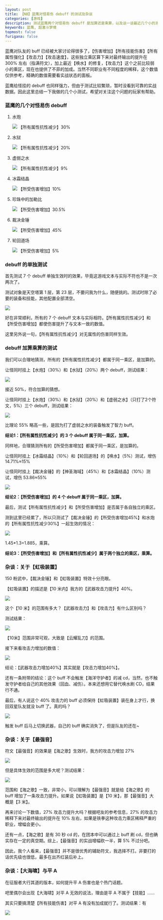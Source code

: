 ```yaml
---
layout: post
title: 【NB】蓝鹰对怪易伤 debuff 的测试及杂谈
categories: [游戏]
description: 测试蓝鹰两个对怪易伤 debuff 是加算还是乘算，以及谈一谈最近几个小的测试结果
keywords: 蓝鹰, 超激斗梦境
topmost: false
furigana: false
---
```


蓝鹰对队友的 buff 已经被大家讨论得很多了，【伤害增加】【所有技能伤害】【所有属性强化】【攻击力】【攻击速度】，这些独立乘区算下来对最终输出的提升在 300% 左右（指满符文），加上最近【唤水】的修复，【攻击力】这个之前比较弱小的乘区，现在也提供了不菲的加成。当然不同职业有不同程度的稀释，这个数值仅供参考，精确的数值需要看实战状态的面板。

蓝鹰给怪挂的 debuff 也同样强力，但由于测试比较繁琐，暂时没看到可靠的实战数据。因此这里总结一下我做的几个小测试，希望对关注这个问题的玩家有帮助。

### 蓝鹰的几个对怪易伤 debuff

1. 水炮

    ![](/assets/images/2022-03-21-16-19-25.png)
    【所有属性抗性减少】30%

2. 水狱

    ![](/assets/images/2022-03-21-16-21-36.png)
    【所有属性抗性减少】20%

3. 虚弱之水

    ![](/assets/images/2022-03-21-16-22-26.png)
    【所有属性抗性减少】9%

4. 冰霜结晶

    ![](/assets/images/2022-03-21-16-25-26.png)
    【所受伤害增加】10%

5. 珍珠中的加勒比

    ![](/assets/images/2022-03-21-16-27-06.png)
    【所受伤害增加】30.5%

6. 裁决金锤

    ![](/assets/images/2022-03-21-16-28-13.png)
    【所受伤害增加】45%

7. 轮回道场

    ![](/assets/images/2022-03-21-16-29-11.png)
    【所受伤害增加】5%

### debuff 的单独测试

首先测试 7 个 debuff 单独生效时的效果，毕竟这游戏文本与实际不符也不是一次两次了。

测试对象是天空塔第 1 层，第 23 层，不要问我为什么，随便挑的。测试时除了必要的装备和技能，其他配置全部清空。

![](/assets/images/2022-03-21-16-38-10.png)

好在非常顺利，所有的 7 个 debuff 文本与实际相符。【所有属性抗性减少】和【所受伤害增加】都使伤害提升了与文本一致的数值。

这里另外说一句，【所有属性抗性减少】对无属性的伤害同样生效。

### debuff 加算乘算的测试

我们可以合理地猜测，所有的【所有属性抗性减少】都属于同一乘区，是加算的。

让怪同时挂上【水炮】（30%）和【水狱】（20%）两个 debuff，测试结果：

![](/assets/images/2022-03-21-16-47-11.png)

接近 50%，符合加算的猜想。

让怪同时挂上【水炮】（30%）和【水狱】（20%）和【虚弱之水】（只打了2个符文，5%）三个 debuff，测试结果：

![](/assets/images/2022-03-21-16-50-27.png)

比理论 55% 略高一些，是因为打了虚弱之水的装备触发了智力 buff。

**结论1：【所有属性抗性减少】的 3 个 debuff 属于同一乘区，加算。**

同样地，合理猜测所有的【所受伤害增加】都属于同一乘区，是加算的。

让怪同时挂上【冰霜结晶】（10%）和【轮回道场】的【唤水】（5%）测试，增伤 14.71%≈15%

让怪同时挂上【裁决金锤】的【神圣海域】（45%）和【冰霜结晶】（10%）测试，增伤 53.86≈55%

![](/assets/images/2022-03-21-16-54-20.png)

**结论2：【所受伤害增加】的 4 个 debuff 属于同一乘区，加算。**

最后，测试【所有属性抗性减少】和【所受伤害增加】是否属于各自独立的乘区。

测到这里已经累了，所以只测试了【裁决金锤】的【所受伤害增加45%】和水炮的【所有属性抗性减少30%】一起生效的情况：

![](/assets/images/2022-03-21-17-03-26.png)

1.45*1.3=1.885，乘算。

**结论3：【所受伤害增加】和【所有属性抗性减少】属于两个独立的乘区，乘算。**

### 杂谈：关于【虹吸装置】

150 粉武中，【裁决金锤】和【虹吸装置】特效十分亮眼。

【虹吸装置】的描述是【10 米内】我方的【武器攻击力提升】40%。

![](/assets/images/2022-03-21-17-44-15.png)

这个【10 米】的范围有多大？【武器攻击力】和【攻击力】有什么区别吗？

测试结果：

![](/assets/images/2022-03-21-17-45-57.png)

【10米】范围非常可观，大致是【云耀乱刀】的范围。

接下来看攻击力增加的数值：

![](/assets/images/2022-03-21-17-47-06.png)

结论：【武器攻击力增加40%】其实就是【攻击力增加40%】。

还有一条附带的结论：这个 buff 不会触发【海洋守护者】的减 cd，当然，也不触发守护者给自己的其他效果（回血、减伤）。本来还想用它替代唤水刷 CD，结果行不通。

最后，有人说这个 40% 攻击力的 buff 必须保持【虹吸装置】装在身上才行，换回双星队友就没 buff 了。真的吗？

![](/assets/images/2022-03-21-17-50-45.png)

触发 buff 后马上切换武器，自己的 buff 确实消失了，但是队友的还在~

### 杂谈：关于【最强音】

符文【最强音】的效果是【海之歌】生效时，我方的攻击力增加 27%

![](/assets/images/2022-03-21-17-57-12.png)

但是具体生效的范围是多大呢？测试结果：

![](/assets/images/2022-03-21-18-00-32.png)

范围和【海之歌】一致，非常小，可以理解为【最强音】就是给【海之歌】的 buff 增加了一条攻击力提升。如果说【虹吸装置】是【10 米】，那【最强音】大概是【3 米】。

再来讨论一下数值，27% 攻击力提升大吗？根据吧友的参考信息，27% 的攻击力稀释下来对最终输出的提升在 10% 左右，如果是铁拳这种攻击力乘区稀释严重的职业，增幅会更小。

还有一点，【海之歌】是有 30 秒 cd 的，在团本中可以通过上 buff 刷 cd，但也确实存在一定的真空期。综上，【最强音】的实战增幅砍一半，算 5% 不过分吧。

因此，我个人看来，【最强音】并不是很优秀的辅助符文，我选择不打。非要打的话优先级也很低，最多在出齐红装后补上。

### 杂谈：【大海啸】与平 A

在征服者大行其道的版本，如何提升平 A 伤害也是个热门话题。

吧里偶尔会出现【大海啸】对平 A 无效的说法，理由是平 A 不属于【技能】......

其实只要搞清楚【所有技能伤害】对平 A 有没有加成就行了。测试结果：有

![](/assets/images/2022-03-21-18-28-16.png)